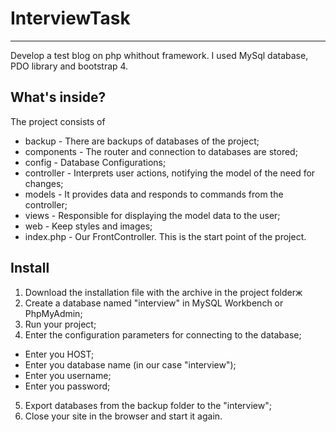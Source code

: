 # InterviewTask
 ***
Develop a test blog on php whithout framework. I used MySql database, PDO library and bootstrap 4.

 What's inside?
---

The project consists of
* backup - There are backups of databases of the project;
* components - The router and connection to databases are stored;
* config - Database Configurations;
* controller - Interprets user actions, notifying the model of the need for changes;
* models - It provides data and responds to commands from the controller;
* views - Responsible for displaying the model data to the user;
* web - Keep styles and images;
* index.php - Our FrontController. This is the start point of the project.

 Install
---
1) Download the installation file with the archive in the project folderж
2) Create a database named "interview" in MySQL Workbench or PhpMyAdmin;
3) Run your project;
4) Enter the configuration parameters  for connecting to the database;
* Enter you HOST;
* Enter you database name (in our case "interview");
* Enter you username;
* Enter you password;
5) Export databases from the backup folder to the "interview";
6) Close your site in the browser and start it again.

